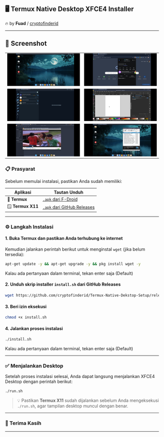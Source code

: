 ## 🖥️ Termux Native Desktop XFCE4 Installer

🔥 by **Fuad** / [cryptofinderid](https://t.me/cryptofinderid)

---

## 📸 Screenshot

<div align="center">

<table>
  <tr>
    <td><img src="https://raw.githubusercontent.com/cryptofinderid/Termux-Native-Dekstop-Setup/refs/heads/main/screenshoot/Screenshot_2025-07-10-15-17-27-984_com.termux.x11.jpg" width="260"/></td>
    <td><img src="https://raw.githubusercontent.com/cryptofinderid/Termux-Native-Dekstop-Setup/refs/heads/main/screenshoot/Screenshot_2025-07-10-15-18-01-863_com.termux.x11.jpg" width="260"/></td>
  </tr>
  <tr>
    <td><img src="https://raw.githubusercontent.com/cryptofinderid/Termux-Native-Dekstop-Setup/refs/heads/main/screenshoot/Screenshot_2025-07-10-15-18-17-009_com.termux.x11.jpg" width="260"/></td>
    <td><img src="https://raw.githubusercontent.com/cryptofinderid/Termux-Native-Dekstop-Setup/refs/heads/main/screenshoot/Screenshot_2025-07-10-15-19-54-996_com.termux.x11.jpg" width="260"/></td>
  </tr>
  <tr>
    <td><img src="https://raw.githubusercontent.com/cryptofinderid/Termux-Native-Dekstop-Setup/refs/heads/main/screenshoot/Screenshot_2025-07-10-15-22-41-407_com.termux.x11.jpg" width="260"/></td>
    <td><img src="https://raw.githubusercontent.com/cryptofinderid/Termux-Native-Dekstop-Setup/refs/heads/main/screenshoot/Screenshot_2025-07-10-15-27-16-258_com.termux.x11.jpg" width="260"/></td>
  </tr>
</table>

</div>

### 📋 Prasyarat

Sebelum memulai instalasi, pastikan Anda sudah memiliki:

| Aplikasi                         | Tautan Unduh                                                                                                          |
| -------------------------------- | --------------------------------------------------------------------------------------------------------------------- |
| 📱 **Termux** | [`.apk` dari F-Droid](https://f-droid.org/repo/com.termux_1002.apk)                                                   |
| 🪟 **Termux X11**                | [`.apk` dari GitHub Releases](https://github.com/termux/termux-x11/releases/download/nightly/app-universal-debug.apk) |

---

### ⚙️ Langkah Instalasi

#### 1. Buka Termux dan pastikan Anda terhubung ke internet

Kemudian jalankan perintah berikut untuk menginstal `wget` (jika belum tersedia):

```bash
apt-get update -y && apt-get upgrade -y && pkg install wget -y
```

Kalau ada pertanyaan dalam terminal, tekan enter saja (Default)

#### 2. Unduh skrip installer `install.sh` dari GitHub Releases

```bash
wget https://github.com/cryptofinderid/Termux-Native-Dekstop-Setup/releases/download/v1/install.sh
```

#### 3. Beri izin eksekusi

```bash
chmod +x install.sh
```

#### 4. Jalankan proses instalasi

```bash
./install.sh
```

Kalau ada pertanyaan dalam terminal, tekan enter saja (Default)

---

### ✅ Menjalankan Desktop

Setelah proses instalasi selesai, Anda dapat langsung menjalankan XFCE4 Desktop dengan perintah berikut:

```bash
./run.sh
```

> 💡 Pastikan **Termux X11** sudah dijalankan sebelum Anda mengeksekusi `./run.sh`, agar tampilan desktop muncul dengan benar.

---

### 🙏 Terima Kasih

---
